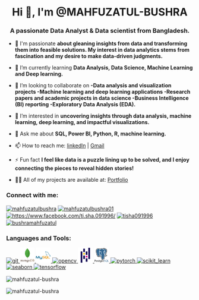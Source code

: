<h1 align="center">Hi 👋, I'm @MAHFUZATUL-BUSHRA</h1>
<h3 align="center">A passionate Data Analyst & Data scientist from Bangladesh.</h3>

- 🔭 I'm passionate **about gleaning insights from data and transforming them into feasible solutions. My interest in data analytics stems from fascination and my desire to make data-driven judgments.**

- 🌱 I’m currently learning **Data Analysis, Data Science, Machine Learning and Deep learning.**

- 👯 I’m looking to collaborate on **-Data analysis and visualization projects -Machine learning and deep learning applications -Research papers and academic projects in data science -Business Intelligence (BI) reporting -Exploratory Data Analysis (EDA).**

- 👀 I’m interested in **uncovering insights through data analysis, machine learning, deep learning, and impactful visualizations.**

- 💬 Ask me about **SQL, Power BI, Python, R, machine learning.**

- 📫 How to reach me: [linkedln](https://www.linkedin.com/in/mahfuzatulbushra) | [Gmail](bushramahfuzatul@gmail.com)

- ⚡ Fun fact **I feel like data is a puzzle lining up to be solved, and I enjoy connecting the pieces to reveal hidden stories!**
- 👨‍💻 All of my projects are available at: [Portfolio](https://mahfuzatulbushra.vercel.app/)
<h3 align="left">Connect with me:</h3>
<p align="left">
<a href="https://linkedin.com/in/mahfuzatulbushra" target="blank"><img align="center" src="https://raw.githubusercontent.com/rahuldkjain/github-profile-readme-generator/master/src/images/icons/Social/linked-in-alt.svg" alt="mahfuzatulbushra" height="30" width="40" /></a>
<a href="https://kaggle.com/mahfuzatulbushra01" target="blank"><img align="center" src="https://raw.githubusercontent.com/rahuldkjain/github-profile-readme-generator/master/src/images/icons/Social/kaggle.svg" alt="mahfuzatulbushra01" height="30" width="40" /></a>
<a href="https://www.facebook.com/ti.sha.091996/" target="blank"><img align="center" src="https://raw.githubusercontent.com/rahuldkjain/github-profile-readme-generator/master/src/images/icons/Social/facebook.svg" alt="https://www.facebook.com/ti.sha.091996/" height="30" width="40" /></a>
<a href="https://instagram.com/tisha091996" target="blank"><img align="center" src="https://raw.githubusercontent.com/rahuldkjain/github-profile-readme-generator/master/src/images/icons/Social/instagram.svg" alt="tisha091996" height="30" width="40" /></a>
<a href="https://www.hackerrank.com/bushramahfuzatul" target="blank"><img align="center" src="https://raw.githubusercontent.com/rahuldkjain/github-profile-readme-generator/master/src/images/icons/Social/hackerrank.svg" alt="bushramahfuzatul" height="30" width="40" /></a>
</p>

<h3 align="left">Languages and Tools:</h3>
<p align="left"> <a href="https://git-scm.com/" target="_blank" rel="noreferrer"> <img src="https://www.vectorlogo.zone/logos/git-scm/git-scm-icon.svg" alt="git" width="40" height="40"/> </a> <a href="https://www.mongodb.com/" target="_blank" rel="noreferrer"> <img src="https://raw.githubusercontent.com/devicons/devicon/master/icons/mongodb/mongodb-original-wordmark.svg" alt="mongodb" width="40" height="40"/> </a> <a href="https://www.mysql.com/" target="_blank" rel="noreferrer"> <img src="https://raw.githubusercontent.com/devicons/devicon/master/icons/mysql/mysql-original-wordmark.svg" alt="mysql" width="40" height="40"/> </a> <a href="https://opencv.org/" target="_blank" rel="noreferrer"> <img src="https://www.vectorlogo.zone/logos/opencv/opencv-icon.svg" alt="opencv" width="40" height="40"/> </a> <a href="https://pandas.pydata.org/" target="_blank" rel="noreferrer"> <img src="https://raw.githubusercontent.com/devicons/devicon/2ae2a900d2f041da66e950e4d48052658d850630/icons/pandas/pandas-original.svg" alt="pandas" width="40" height="40"/> </a> <a href="https://www.postgresql.org" target="_blank" rel="noreferrer"> <img src="https://raw.githubusercontent.com/devicons/devicon/master/icons/postgresql/postgresql-original-wordmark.svg" alt="postgresql" width="40" height="40"/> </a> <a href="https://pytorch.org/" target="_blank" rel="noreferrer"> <img src="https://www.vectorlogo.zone/logos/pytorch/pytorch-icon.svg" alt="pytorch" width="40" height="40"/> </a> <a href="https://scikit-learn.org/" target="_blank" rel="noreferrer"> <img src="https://upload.wikimedia.org/wikipedia/commons/0/05/Scikit_learn_logo_small.svg" alt="scikit_learn" width="40" height="40"/> </a> <a href="https://seaborn.pydata.org/" target="_blank" rel="noreferrer"> <img src="https://seaborn.pydata.org/_images/logo-mark-lightbg.svg" alt="seaborn" width="40" height="40"/> </a> <a href="https://www.tensorflow.org" target="_blank" rel="noreferrer"> <img src="https://www.vectorlogo.zone/logos/tensorflow/tensorflow-icon.svg" alt="tensorflow" width="40" height="40"/> </a> </p>

<p><img align="center" src="https://github-readme-stats.vercel.app/api/top-langs?username=mahfuzatul-bushra&show_icons=true&locale=en&layout=compact" alt="mahfuzatul-bushra" /></p>

<p><img align="center" src="https://github-readme-streak-stats.herokuapp.com/?user=mahfuzatul-bushra&" alt="mahfuzatul-bushra" /></p>
